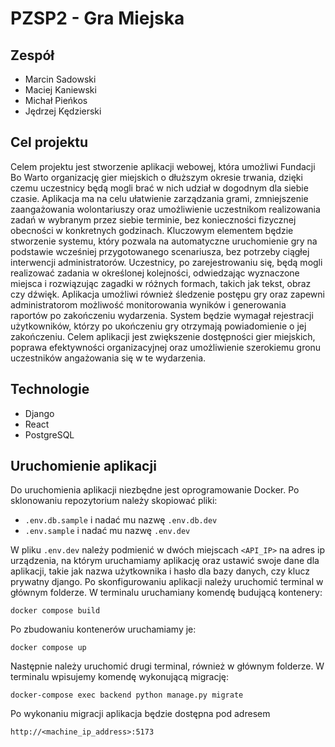 # PZSP2 - Gra Miejska

## Zespół
- Marcin Sadowski
- Maciej Kaniewski
- Michał Pieńkos
- Jędrzej Kędzierski

## Cel projektu
Celem projektu jest stworzenie aplikacji webowej, która umożliwi Fundacji Bo Warto organizację gier miejskich o dłuższym okresie trwania, dzięki czemu uczestnicy będą mogli brać w nich udział w dogodnym dla siebie czasie. Aplikacja ma na celu ułatwienie zarządzania grami, zmniejszenie zaangażowania wolontariuszy oraz umożliwienie uczestnikom realizowania zadań w wybranym przez siebie terminie, bez konieczności fizycznej obecności w konkretnych godzinach. Kluczowym elementem będzie stworzenie systemu, który pozwala na automatyczne uruchomienie gry na podstawie wcześniej przygotowanego scenariusza, bez potrzeby ciągłej interwencji administratorów. Uczestnicy, po zarejestrowaniu się, będą mogli realizować zadania w określonej kolejności, odwiedzając wyznaczone miejsca i rozwiązując zagadki w różnych formach, takich jak tekst, obraz czy dźwięk. Aplikacja umożliwi również śledzenie postępu gry oraz zapewni administratorom możliwość monitorowania wyników i generowania raportów po zakończeniu wydarzenia. System będzie wymagał rejestracji użytkowników, którzy po ukończeniu gry otrzymają powiadomienie o jej zakończeniu. Celem aplikacji jest zwiększenie dostępności gier miejskich, poprawa efektywności organizacyjnej oraz umożliwienie szerokiemu gronu uczestników angażowania się w te wydarzenia.

## Technologie
- Django
- React
- PostgreSQL

## Uruchomienie aplikacji
Do uruchomienia aplikacji niezbędne jest oprogramowanie Docker. Po sklonowaniu repozytorium należy skopiować pliki:

- `.env.db.sample` i nadać mu nazwę `.env.db.dev`
- `.env.sample` i nadać mu nazwę `.env.dev`

W pliku `.env.dev` należy podmienić w dwóch miejscach `<API_IP>` na adres ip urządzenia, na którym uruchamiamy aplikację oraz ustawić swoje dane dla aplikacji, takie jak nazwa użytkownika i hasło dla bazy danych, czy klucz prywatny django. Po skonfigurowaniu aplikacji należy uruchomić terminal w głównym folderze. W terminalu uruchamiany komendę budującą kontenery:

`docker compose build`

Po zbudowaniu kontenerów uruchamiamy je:

`docker compose up`

Następnie należy uruchomić drugi terminal, również w głównym folderze. W terminalu wpisujemy komendę wykonującą migrację:

`docker-compose exec backend python manage.py migrate`

Po wykonaniu migracji aplikacja będzie dostępna pod adresem

`http://<machine_ip_address>:5173`